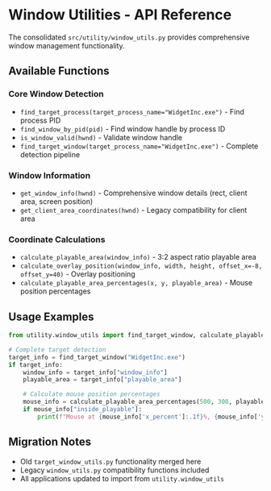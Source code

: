 # Window Utilities - API Reference

The consolidated `src/utility/window_utils.py` provides comprehensive window management functionality.

## Available Functions

### Core Window Detection

- `find_target_process(target_process_name="WidgetInc.exe")` - Find process PID
- `find_window_by_pid(pid)` - Find window handle by process ID
- `is_window_valid(hwnd)` - Validate window handle
- `find_target_window(target_process_name="WidgetInc.exe")` - Complete detection pipeline

### Window Information

- `get_window_info(hwnd)` - Comprehensive window details (rect, client area, screen position)
- `get_client_area_coordinates(hwnd)` - Legacy compatibility for client area

### Coordinate Calculations

- `calculate_playable_area(window_info)` - 3:2 aspect ratio playable area
- `calculate_overlay_position(window_info, width, height, offset_x=-8, offset_y=40)` - Overlay positioning
- `calculate_playable_area_percentages(x, y, playable_area)` - Mouse position percentages

## Usage Examples

```python
from utility.window_utils import find_target_window, calculate_playable_area_percentages

# Complete target detection
target_info = find_target_window("WidgetInc.exe")
if target_info:
    window_info = target_info["window_info"]
    playable_area = target_info["playable_area"]

    # Calculate mouse position percentages
    mouse_info = calculate_playable_area_percentages(500, 300, playable_area)
    if mouse_info["inside_playable"]:
        print(f"Mouse at {mouse_info['x_percent']:.1f}%, {mouse_info['y_percent']:.1f}%")
```

## Migration Notes

- Old `target_window_utils.py` functionality merged here
- Legacy `window_utils.py` compatibility functions included
- All applications updated to import from `utility.window_utils`
